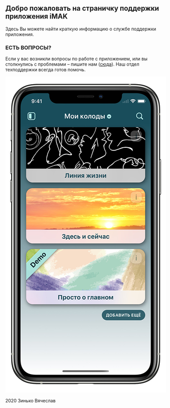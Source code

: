 ## Добро пожаловать на страничку поддержки приложения iMAK

Здесь Вы можете найти краткую информацию о службе поддержки приложения.


### ЕСТЬ ВОПРОСЫ?

Если у вас возникли вопросы по работе с приложением, или вы столкнулись с проблемами – пишите нам ([сюда](mailto:imak.service@gmail.com)). Наш отдел техподдержки всегда готов помочь.

![Image](https://github.com/zslavman/imak-support/raw/gh-pages/iPhone11Pro_01s.jpg)

2020 Зинько Вячеслав 
